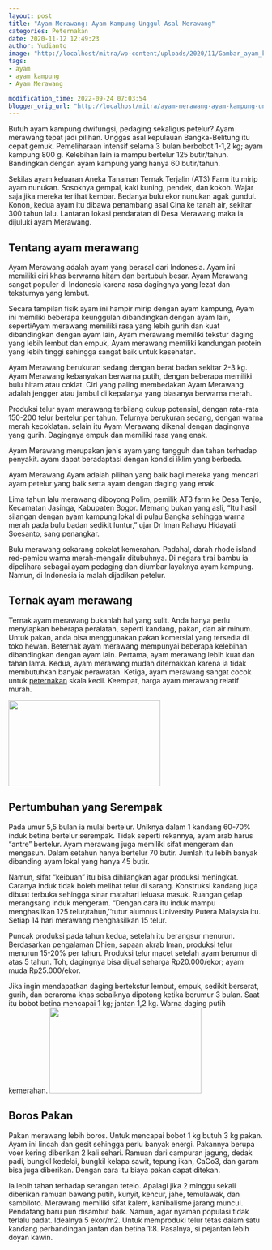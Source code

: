 ```yaml
---
layout: post
title: "Ayam Merawang: Ayam Kampung Unggul Asal Merawang"
categories: Peternakan
date: 2020-11-12 12:49:23
author: Yudianto
image: "http://localhost/mitra/wp-content/uploads/2020/11/Gambar_ayam_kampung_1230x720.jpg"
tags:
- ayam
- ayam kampung
- Ayam Merawang

modification_time: 2022-09-24 07:03:54
blogger_orig_url: "http://localhost/mitra/ayam-merawang-ayam-kampung-unggul.html"
---
```


Butuh ayam kampung dwifungsi, pedaging sekaligus petelur? Ayam merawang tepat jadi pilihan. Unggas asal kepulauan Bangka-Belitung itu cepat gemuk. Pemeliharaan intensif selama 3 bulan berbobot 1-1,2 kg; ayam kampung 800 g. Kelebihan lain ia mampu bertelur 125 butir/tahun. Bandingkan dengan ayam kampung yang hanya 60 butir/tahun.

Sekilas ayam keluaran Aneka Tanaman Ternak Terjalin (AT3) Farm itu mirip ayam nunukan. Sosoknya gempal, kaki kuning, pendek, dan kokoh. Wajar saja jika mereka terlihat kembar. Bedanya bulu ekor nunukan agak gundul. Konon, kedua ayam itu dibawa penambang asal Cina ke tanah air, sekitar 300 tahun lalu. Lantaran lokasi pendaratan di Desa Merawang maka ia dijuluki ayam Merawang.
<h2>Tentang ayam merawang</h2>
Ayam Merawang adalah ayam yang berasal dari Indonesia. Ayam ini memiliki ciri khas berwarna hitam dan bertubuh besar. Ayam Merawang sangat populer di Indonesia karena rasa dagingnya yang lezat dan teksturnya yang lembut.

Secara tampilan fisik ayam ini hampir mirip dengan ayam kampung, Ayam ini memiliki beberapa keunggulan dibandingkan dengan ayam lain, sepertiAyam merawang memiliki rasa yang lebih gurih dan kuat dibandingkan dengan ayam lain, Ayam merawang memiliki tekstur daging yang lebih lembut dan empuk, Ayam merawang memiliki kandungan protein yang lebih tinggi sehingga sangat baik untuk kesehatan.

Ayam Merawang berukuran sedang dengan berat badan sekitar 2-3 kg. Ayam Merawang kebanyakan berwarna putih, dengan beberapa memiliki bulu hitam atau coklat. Ciri yang paling membedakan Ayam Merawang adalah jengger atau jambul di kepalanya yang biasanya berwarna merah.

Produksi telur ayam merawang terbilang cukup potensial, dengan rata-rata 150-200 telur bertelur per tahun. Telurnya berukuran sedang, dengan warna merah kecoklatan. selain itu Ayam Merawang dikenal dengan dagingnya yang gurih. Dagingnya empuk dan memiliki rasa yang enak.

Ayam Merawang merupakan jenis ayam yang tangguh dan tahan terhadap penyakit. ayam dapat beradaptasi dengan kondisi iklim yang berbeda.

Ayam Merawang Ayam adalah pilihan yang baik bagi mereka yang mencari ayam petelur yang baik serta ayam dengan daging yang enak.

Lima tahun lalu merawang diboyong Polim, pemilik AT3 farm ke Desa Tenjo, Kecamatan Jasinga, Kabupaten Bogor. Memang bukan yang asli, “Itu hasil silangan dengan ayam kampung lokal di pulau Bangka sehingga warna merah pada bulu badan sedikit luntur,” ujar Dr Iman Rahayu Hidayati Soesanto, sang penangkar.

Bulu merawang sekarang cokelat kemerahan. Padahal, darah rhode island red-pemicu warna merah-mengalir ditubuhnya. Di negara tirai bambu ia dipelihara sebagai ayam pedaging dan diumbar layaknya ayam kampung. Namun, di Indonesia ia malah dijadikan petelur.
<h2>Ternak ayam merawang</h2>
Ternak ayam merawang bukanlah hal yang sulit. Anda hanya perlu menyiapkan beberapa peralatan, seperti kandang, pakan, dan air minum. Untuk pakan, anda bisa menggunakan pakan komersial yang tersedia di toko hewan. Beternak ayam merawang mempunyai beberapa kelebihan dibandingkan dengan ayam lain. Pertama, ayam merawang lebih kuat dan tahan lama. Kedua, ayam merawang mudah diternakkan karena ia tidak membutuhkan banyak perawatan. Ketiga, ayam merawang sangat cocok untuk <a class="wpil_keyword_link" href="http://127.0.0.1/mitra/peternakan"   title="peternakan" data-wpil-keyword-link="linked">peternakan</a> skala kecil. Keempat, harga ayam merawang relatif murah.

<a href="http://127.0.0.1/mitra/wp-content/uploads/2020/11/Ayam-Merawang.jpg"><img class="aligncenter wp-image-20624 size-medium" src="http://127.0.0.1/mitra/wp-content/uploads/2020/11/Ayam-Merawang-300x169.jpg" alt="" width="300" height="169" /></a>
<h2 id="Serempak">Pertumbuhan yang Serempak</h2>
Pada umur 5,5 bulan ia mulai bertelur. Uniknya dalam 1 kandang 60-70% induk betina bertelur serempak. Tidak seperti rekannya, ayam arab harus “antre” bertelur. Ayam merawang juga memiliki sifat mengeram dan mengasuh. Dalam setahun hanya bertelur 70 butir. Jumlah itu lebih banyak dibanding ayam lokal yang hanya 45 butir.

Namun, sifat “keibuan” itu bisa dihilangkan agar produksi meningkat. Caranya induk tidak boleh melihat telur di sarang. Konstruksi kandang juga dibuat terbuka sehingga sinar matahari leluasa masuk. Ruangan gelap merangsang induk mengeram. “Dengan cara itu induk mampu menghasilkan 125 telur/tahun,’’tutur alumnus University Putera Malaysia itu.
Setiap 14 hari merawang menghasilkan 15 telur.

Puncak produksi pada tahun kedua, setelah itu berangsur menurun. Berdasarkan pengalaman Dhien, sapaan akrab Iman, produksi telur menurun 15-20% per tahun. Produksi telur macet setelah ayam berumur di atas 5 tahun. Toh, dagingnya bisa dijual seharga Rp20.000/ekor; ayam muda Rp25.000/ekor.

Jika ingin mendapatkan daging bertekstur lembut, empuk, sedikit berserat, gurih, dan beraroma khas sebaiknya dipotong ketika berumur 3 bulan. Saat itu bobot betina mencapai 1 kg; jantan 1,2 kg. Warna daging putih kemerahan.
<a href="http://127.0.0.1/mitra/wp-content/uploads/2020/11/Ayam-Merawang-babel.jpg"><img class="aligncenter wp-image-20623 size-medium" src="http://127.0.0.1/mitra/wp-content/uploads/2020/11/Ayam-Merawang-babel-300x169.jpg" alt="" width="300" height="169" /></a>
<h2 id="Serempak">Boros Pakan</h2>
Pakan merawang lebih boros. Untuk mencapai bobot 1 kg butuh 3 kg pakan. Ayam ini lincah dan gesit sehingga perlu banyak energi. Pakannya berupa voer kering diberikan 2 kali sehari. Ramuan dari campuran jagung, dedak padi, bungkil kedelai, bungkil kelapa sawit, tepung ikan, CaCo3, dan garam bisa juga diberikan. Dengan cara itu biaya pakan dapat ditekan.

Ia lebih tahan terhadap serangan tetelo. Apalagi jika 2 minggu sekali diberikan ramuan bawang putih, kunyit, kencur, jahe, temulawak, dan sambiloto. Merawang memiliki sifat kalem, kanibalisme jarang muncul. Pendatang baru pun disambut baik. Namun, agar nyaman populasi tidak terlalu padat. Idealnya 5 ekor/m2. Untuk memproduki telur tetas dalam satu kandang perbandingan jantan dan betina 1:8. Pasalnya, si pejantan lebih doyan kawin.
